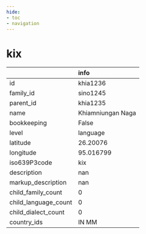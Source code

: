 ```yaml
---
hide:
- toc
- navigation
---
```

# kix
|                      | info              |
|:---------------------|:------------------|
| id                   | khia1236          |
| family_id            | sino1245          |
| parent_id            | khia1235          |
| name                 | Khiamniungan Naga |
| bookkeeping          | False             |
| level                | language          |
| latitude             | 26.20076          |
| longitude            | 95.016799         |
| iso639P3code         | kix               |
| description          | nan               |
| markup_description   | nan               |
| child_family_count   | 0                 |
| child_language_count | 0                 |
| child_dialect_count  | 0                 |
| country_ids          | IN MM             |